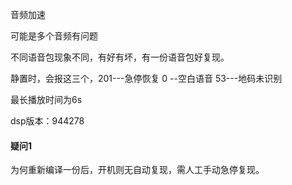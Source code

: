 音频加速

可能是多个音频有问题

不同语音包现象不同，有好有坏，有一份语音包好复现。



静置时，会报这三个，201---急停恢复    0 --空白语音    53---地码未识别

最长播放时间为6s



dsp版本：944278



#### 疑问1

为何重新编译一份后，开机则无自动复现，需人工手动急停复现。
